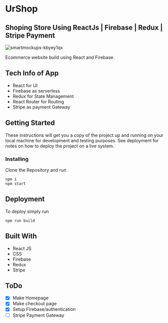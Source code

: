 # UrShop

## Shoping Store Using ReactJs | Firebase | Redux | Stripe Payment


<img src="https://i.ibb.co/HGc82C8/brooke-lark-W1-B2-Lp-QOBx-A-unsplash.jpg" alt="smartmockups-kbyey1qx" border="0">

Ecommerce website build using React and Firebase.

## Tech Info of App

- React for UI
- Firebase as serverless
- Redux for State Management
- React Router for Routing
- Stripe as payment Gateway

## Getting Started

These instructions will get you a copy of the project up and running on your local machine for development and testing purposes. See deployment for notes on how to deploy the project on a live system.

### Installing

Clone the Repository and run

```
npm i
npm start
```

## Deployment

To deploy simply run

```
npm run build
```

## Built With

- React JS
- CSS
- Firebase
- Redux
- Stripe

## ToDo
- [x] Make Homepage
- [x] Make checkout page
- [x] Setup Firebase/authentication
- [ ] Stripe Payment Gateway

